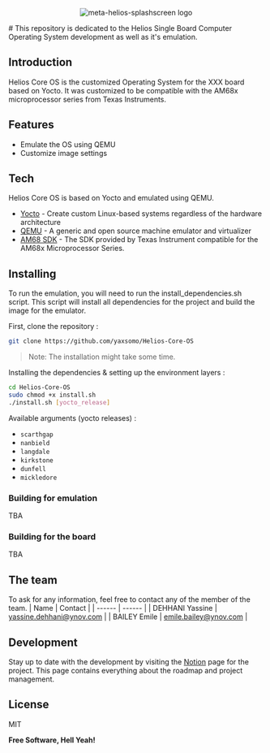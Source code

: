 <p align="center">
  <img src="https://github.com/yaxsomo/meta-helios-splashscreen/assets/71334330/ec6dd976-45ce-4c1f-83a9-f6af8dd55fa8" alt="meta-helios-splashscreen logo">
</p>
#
This repository is dedicated to the Helios Single Board Computer Operating System development as well as it's emulation.

## Introduction

Helios Core OS is the customized Operating System for the XXX board based on Yocto. It was customized to be compatible with the AM68x microprocessor series from Texas Instruments.

## Features

- Emulate the OS using QEMU
- Customize image settings

## Tech

Helios Core OS is based on Yocto and emulated using QEMU.
- [Yocto] - Create custom Linux-based systems regardless of the hardware architecture
- [QEMU] - A generic and open source machine emulator and virtualizer
- [AM68 SDK] - The SDK provided by Texas Instrument compatible for the AM68x Microprocessor Series. 

## Installing

To run the emulation, you will need to run the install_dependencies.sh script.
This script will install all dependencies for the project and build the image for the emulator.

First, clone the repository :
```sh
git clone https://github.com/yaxsomo/Helios-Core-OS
```
> Note: The installation might take some time.

Installing the dependencies & setting up the environment layers :
```sh
cd Helios-Core-OS
sudo chmod +x install.sh
./install.sh [yocto_release]
```
Available arguments (yocto releases) : 

   - `scarthgap` 
   - `nanbield` 
   - `langdale` 
   - `kirkstone` 
   - `dunfell` 
   - `mickledore`

### Building for emulation

TBA

### Building for the board 

TBA

## The team

To ask for any information, feel free to contact any of the member of the team.
| Name | Contact  |
| ------ | ------ |
| DEHHANI Yassine | yassine.dehhani@ynov.com |
| BAILEY Emile | emile.bailey@ynov.com |

## Development

Stay up to date with the development by visiting the [Notion] page for the project. This page contains everything about the roadmap and project management. 

## License

MIT

**Free Software, Hell Yeah!**

   [QEMU]: <https://www.qemu.org/>
   [Yocto]: <https://www.yoctoproject.org/>
   [AM68 SDK]: <https://www.ti.com/tool/PROCESSOR-SDK-AM68>
   [Notion]: <https://www.notion.so/Nyx-Core-SBC-Project-management-a56bd7ae7e154de29fd0a4aed3680350>


